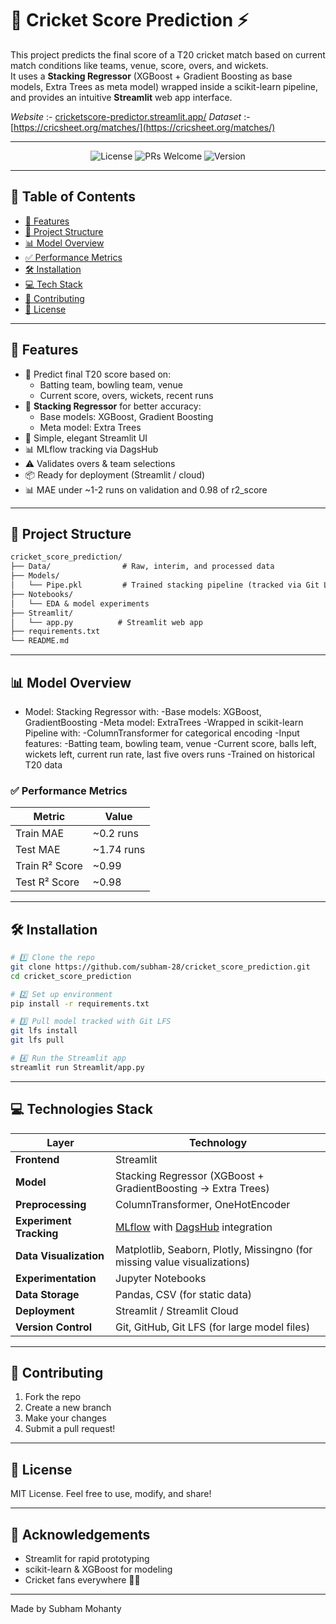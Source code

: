 # 🏏 Cricket Score Prediction ⚡

This project predicts the final score of a T20 cricket match based on current match conditions like teams, venue, score, overs, and wickets.  
It uses a **Stacking Regressor** (XGBoost + Gradient Boosting as base models, Extra Trees as meta model) wrapped inside a scikit-learn pipeline, and provides an intuitive **Streamlit** web app interface.

*Website* :- [cricketscore-predictor.streamlit.app/](cricketscore-predictor.streamlit.app/)
*Dataset* :- [https://cricsheet.org/matches/](https://cricsheet.org/matches/)

---
<p align="center">
  <img src="https://img.shields.io/badge/license-MIT-blue.svg" alt="License">
  <img src="https://img.shields.io/badge/PRs-welcome-brightgreen.svg" alt="PRs Welcome">
  <img src="https://img.shields.io/badge/version-1.0.0-blue.svg" alt="Version">
  </p>

---

## 📖 Table of Contents

- [🚀 Features](#-features)
- [📁 Project Structure](#-project-structure)
- [📊 Model Overview](#-model-overview)
- [✅ Performance Metrics](#-performance-metrics)
- [🛠️ Installation](#️-installation)
- [💻 Tech Stack](#-tech-stack)
- [🤝 Contributing](#-contributing)
- [📜 License](#-license)

---

## 🚀 Features

- 🏏 Predict final T20 score based on:
  - Batting team, bowling team, venue
  - Current score, overs, wickets, recent runs
- 🧠 **Stacking Regressor** for better accuracy:
  - Base models: XGBoost, Gradient Boosting
  - Meta model: Extra Trees
- 🌙 Simple, elegant Streamlit UI
- 📊 MLflow tracking via DagsHub
- ⚠️ Validates overs & team selections
- 📦 Ready for deployment (Streamlit / cloud)
- 📊 MAE under ~1-2 runs on validation and 0.98 of r2_score

---

## 📁 Project Structure
```md
cricket_score_prediction/
├── Data/                # Raw, interim, and processed data
├── Models/
│   └── Pipe.pkl         # Trained stacking pipeline (tracked via Git LFS)
├── Notebooks/
│   └── EDA & model experiments
├── Streamlit/
│   └── app.py          # Streamlit web app
├── requirements.txt
└── README.md

```
---

## 📊 Model Overview

- Model: Stacking Regressor with:
  -Base models: XGBoost, GradientBoosting
  -Meta model: ExtraTrees
-Wrapped in scikit-learn Pipeline with:
-ColumnTransformer for categorical encoding
-Input features:
  -Batting team, bowling team, venue
  -Current score, balls left, wickets left, current run rate, last five overs runs
-Trained on historical T20 data

### ✅ Performance Metrics

| Metric       | Value     |
|--------------|-----------|
| Train MAE    | ~0.2 runs |
| Test MAE     | ~1.74 runs |
| Train R² Score  | ~0.99  |
| Test R² Score     | ~0.98  |

---

## 🛠️ Installation

```bash
# 1️⃣ Clone the repo
git clone https://github.com/subham-28/cricket_score_prediction.git
cd cricket_score_prediction

# 2️⃣ Set up environment
pip install -r requirements.txt

# 3️⃣ Pull model tracked with Git LFS
git lfs install
git lfs pull

# 4️⃣ Run the Streamlit app
streamlit run Streamlit/app.py

```

---

## 💻 Technologies Stack

| Layer            | Technology                               |
|------------------|------------------------------------------|
| **Frontend**  | Streamlit |
| **Model** | Stacking Regressor (XGBoost + GradientBoosting → Extra Trees)         |
| **Preprocessing** | ColumnTransformer, OneHotEncoder |
| **Experiment Tracking** | [MLflow](https://mlflow.org/) with [DagsHub](https://dagshub.com/) integration |
| **Data Visualization** | Matplotlib, Seaborn, Plotly, Missingno (for missing value visualizations)      |
| **Experimentation**  | Jupyter Notebooks |
| **Data Storage** | Pandas, CSV (for static data)|
| **Deployment** | Streamlit / Streamlit Cloud     |
| **Version Control** | Git, GitHub, Git LFS (for large model files)               |

---

## 🤝 Contributing

1. Fork the repo
2. Create a new branch
3. Make your changes
4. Submit a pull request!

---

## 📜 License
MIT License. Feel free to use, modify, and share!

---

## 🙌 Acknowledgements
* Streamlit for rapid prototyping
* scikit-learn & XGBoost for modeling
* Cricket fans everywhere 🏏✨

---

Made by Subham Mohanty
